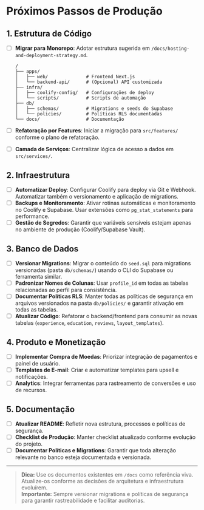 # Próximos Passos de Produção

## 1. Estrutura de Código

- [ ] **Migrar para Monorepo**: Adotar estrutura sugerida em `/docs/hosting-and-deployment-strategy.md`.
  ```
  /
  ├── apps/
  │   ├── web/              # Frontend Next.js
  │   └── backend-api/      # (Opcional) API customizada
  ├── infra/
  │   ├── coolify-config/   # Configurações de deploy
  │   └── scripts/          # Scripts de automação
  ├── db/
  │   ├── schemas/          # Migrations e seeds do Supabase
  │   └── policies/         # Políticas RLS documentadas
  └── docs/                 # Documentação
  ```

- [ ] **Refatoração por Features**: Iniciar a migração para `src/features/` conforme o plano de refatoração.

- [ ] **Camada de Serviços**: Centralizar lógica de acesso a dados em `src/services/`.

## 2. Infraestrutura

- [ ] **Automatizar Deploy**: Configurar Coolify para deploy via Git e Webhook. Automatizar também o versionamento e aplicação de migrations.
- [ ] **Backups e Monitoramento**: Ativar rotinas automáticas e monitoramento no Coolify e Supabase. Usar extensões como `pg_stat_statements` para performance.
- [ ] **Gestão de Segredos**: Garantir que variáveis sensíveis estejam apenas no ambiente de produção (Coolify/Supabase Vault).

## 3. Banco de Dados

- [ ] **Versionar Migrations**: Migrar o conteúdo do `seed.sql` para migrations versionadas (pasta `db/schemas/`) usando o CLI do Supabase ou ferramenta similar.
- [ ] **Padronizar Nomes de Colunas**: Usar `profile_id` em todas as tabelas relacionadas ao perfil para consistência.
- [ ] **Documentar Políticas RLS**: Manter todas as políticas de segurança em arquivos versionados na pasta `db/policies/` e garantir ativação em todas as tabelas.
- [ ] **Atualizar Código**: Refatorar o backend/frontend para consumir as novas tabelas (`experience`, `education`, `reviews`, `layout_templates`).

## 4. Produto e Monetização

- [ ] **Implementar Compra de Moedas**: Priorizar integração de pagamentos e painel de usuário.
- [ ] **Templates de E-mail**: Criar e automatizar templates para upsell e notificações.
- [ ] **Analytics**: Integrar ferramentas para rastreamento de conversões e uso de recursos.

## 5. Documentação

- [ ] **Atualizar README**: Refletir nova estrutura, processos e políticas de segurança.
- [ ] **Checklist de Produção**: Manter checklist atualizado conforme evolução do projeto.
- [ ] **Documentar Políticas e Migrations**: Garantir que toda alteração relevante no banco esteja documentada e versionada.

---

> **Dica:** Use os documentos existentes em `/docs` como referência viva. Atualize-os conforme as decisões de arquitetura e infraestrutura evoluírem.  
> **Importante:** Sempre versionar migrations e políticas de segurança para garantir rastreabilidade e facilitar auditorias. 
